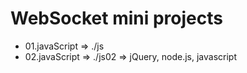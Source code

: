 # WebSocket mini projects
 - 01.javaScript => ./js
 - 02.javaScript => ./js02
    => jQuery, node.js, javascript 
